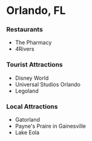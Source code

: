 # Orlando, FL

### Restaurants

- The Pharmacy
- 4Rivers

### Tourist Attractions

- Disney World
- Universal Studios Orlando
- Legoland

### Local Attractions

- Gatorland
- Payne's Praire in Gainesville
- Lake Eola
